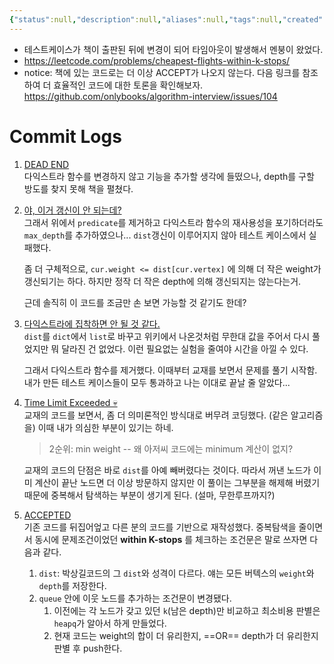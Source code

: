 ```yaml
---
{"status":null,"description":null,"aliases":null,"tags":null,"created":"2023-05-26T17:25:57","updated":"2024-12-23T17:38:14","title":"cheapest flights within k stops","links":"https://leetcode.com/problems/cheapest-flights-within-k-stops/","dg-publish":true,"permalink":"/docs/algorithms/cheapest flights within k stops/","dgPassFrontmatter":true}
---
```


- 테스트케이스가 책이 출판된 뒤에 변경이 되어 타임아웃이 발생해서 멘붕이 왔었다.
- <https://leetcode.com/problems/cheapest-flights-within-k-stops/>
- notice: 책에 있는 코드로는 더 이상 ACCEPT가 나오지 않는다. 다음 링크를 참조하여 더 효율적인 코드에 대한 토론을 확인해보자.  
    <https://github.com/onlybooks/algorithm-interview/issues/104>

# Commit Logs

1. [DEAD END](https://github.com/OrmiCodeRanger/ChoiSeunghyeon/blob/e09b612d77e88350a3d216ef709e71a0f435b237/leet787.py)  
	다익스트라 함수를 변경하지 않고 기능을 추가할 생각에 들떴으나, depth를 구할 방도를 찾지 못해 책을 펼쳤다.
 
2. [야, 이거 갱신이 안 되는데?](https://github.com/OrmiCodeRanger/ChoiSeunghyeon/blob/9be66b4d2960f10f3d695e2699857998a5b0a3b1/leet787.py)  
	그래서 위에서 `predicate`를 제거하고 다익스트라 함수의 재사용성을 포기하더라도 `max_depth`를 추가하였으나... `dist`갱신이 이루어지지 않아 테스트 케이스에서 실패했다. 

	좀 더 구체적으로, `cur.weight <= dist[cur.vertex]` 에 의해 더 작은 weight가 갱신되기는 하다. 하지만 정작 더 작은 depth에 의해 갱신되지는 않는다는거.

	근데 솔직히 이 코드를 조금만 손 보면 가능할 것 같기도 한데? 

3. [다익스트라에 집착하면 안 될 것 같다.](https://github.com/OrmiCodeRanger/ChoiSeunghyeon/blob/e22beb123d5420c9ac5780c3d69b5855764c2c1a/leet787.py)  
	`dist`를 `dict`에서 `list`로 바꾸고 위키에서 나온것처럼 무한대 값을 주어서 다시 풀었지만 뭐 달라진 건 없었다. 이런 필요없는 실험을 줄여야 시간을 아낄 수 있다.

	그래서 다익스트라 함수를 제거했다. 이때부터 교재를 보면서 문제를 풀기 시작함. 내가 만든 테스트 케이스들이 모두 통과하고 나는 이대로 끝날 줄 알았다...

4. [Time Limit Exceeded 💀](https://github.com/OrmiCodeRanger/ChoiSeunghyeon/blob/647d42f4f44f96d355f910d17e3391c2f16cf060/leet787.py)  
	교재의 코드를 보면서, 좀 더 의미론적인 방식대로 버무려 코딩했다. (같은 알고리즘을) 이때 내가 의심한 부분이 있기는 하네. 

	> 2순위: min weight -- 왜 아저씨 코드에는 minimum 계산이 없지?

	교재의 코드의 단점은 바로 `dist`를 아예 빼버렸다는 것이다. 따라서 꺼낸 노드가 이미 계산이 끝난 노드면 더 이상 방문하지 않지만 이 풀이는 그부분을 해제해 버렸기 때문에 중복해서 탐색하는 부분이 생기게 된다. (설마, 무한루프까지?)

5. [ACCEPTED](https://github.com/OrmiCodeRanger/ChoiSeunghyeon/blob/589ae40c6adbef0b6049727133784923d8e93610/leet787.py)  
	기존 코드를 뒤집어엎고 다른 분의 코드를 기반으로 재작성했다. 중복탐색을 줄이면서 동시에 문제조건이었던 **within K-stops** 를 체크하는 조건문은 말로 쓰자면 다음과 같다.

	1. `dist`: 박상길코드의 그 `dist`와 성격이 다르다. 얘는 모든 버텍스의 `weight`와 `depth`를 저장한다. 
	2. `queue` 안에 이웃 노드를 추가하는 조건문이 변경됐다.
		1. 이전에는 각 노드가 갖고 있던 `k`(남은 depth)만 비교하고 최소비용 판별은 `heapq`가 알아서 하게 만들었다. 
		2. 현재 코드는 weight의 합이 더 유리한지, ==OR== depth가 더 유리한지 판별 후 push한다.
